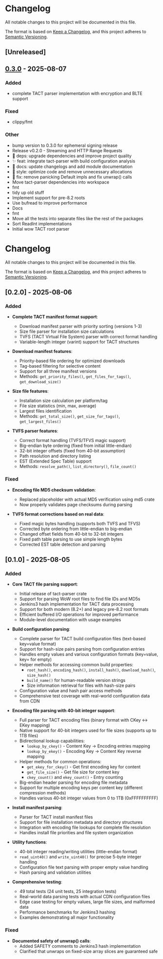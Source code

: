 # Changelog

All notable changes to this project will be documented in this file.

The format is based on [Keep a Changelog](https://keepachangelog.com/en/1.0.0/),
and this project adheres to [Semantic Versioning](https://semver.org/spec/v2.0.0.html).

## [Unreleased]

## [0.3.0](https://github.com/wowemulation-dev/cascette-rs/releases/tag/tact-parser-v0.3.0) - 2025-08-07

### Added

- complete TACT parser implementation with encryption and BLTE support

### Fixed

- clippy/fmt

### Other

- bump version to 0.3.0 for ephemeral signing release
- Release v0.2.0 - Streaming and HTTP Range Requests
- 🔧 deps: upgrade dependencies and improve project quality
- ✨ feat: integrate tact-parser with build configuration analysis
- 📝 docs: update changelogs and add module documentation
- 🎨 style: optimize code and remove unnecessary allocations
- 🚨 fix: remove panicking Default impls and fix unwrap() calls
- Move tact-parser dependencies into workspace
- fmt
- tidy up old stuff
- Implement support for pre-8.2 roots
- Use bufread to improve performance
- Docs
- fmt
- Move all the tests into separate files like the rest of the packages
- Sort ReadInt implementations
- Initial wow TACT root parser
# Changelog

All notable changes to this project will be documented in this file.

The format is based on [Keep a Changelog](https://keepachangelog.com/en/1.1.0/),
and this project adheres to [Semantic Versioning](https://semver.org/spec/v2.0.0.html).

## [0.2.0] - 2025-08-06

### Added

- **Complete TACT manifest format support**:
  - Download manifest parser with priority sorting (versions 1-3)
  - Size file parser for installation size calculations
  - TVFS (TACT Virtual File System) parser with correct format handling
  - Variable-length integer (varint) support for TACT structures

- **Download manifest features**:
  - Priority-based file ordering for optimized downloads
  - Tag-based filtering for selective content
  - Support for all three manifest versions
  - Methods: `get_priority_files()`, `get_files_for_tags()`, `get_download_size()`

- **Size file features**:
  - Installation size calculation per platform/tag
  - File size statistics (min, max, average)
  - Largest files identification
  - Methods: `get_total_size()`, `get_size_for_tags()`, `get_largest_files()`

- **TVFS parser features**:
  - Correct format handling (TVFS/TFVS magic support)
  - Big-endian byte ordering (fixed from initial little-endian)
  - 32-bit integer offsets (fixed from 40-bit assumption)
  - Path resolution and directory listing
  - EST (Extended Spec Table) support
  - Methods: `resolve_path()`, `list_directory()`, `file_count()`

### Fixed

- **Encoding file MD5 checksum validation**:
  - Replaced placeholder with actual MD5 verification using md5 crate
  - Now properly validates page checksums during parsing

- **TVFS format corrections based on real data**:
  - Fixed magic bytes handling (supports both TVFS and TFVS)
  - Corrected byte ordering from little-endian to big-endian
  - Changed offset fields from 40-bit to 32-bit integers
  - Fixed path table parsing to use simple length bytes
  - Corrected EST table detection and parsing

## [0.1.0] - 2025-08-05

### Added

- **Core TACT file parsing support**:
  - Initial release of tact-parser crate
  - Support for parsing WoW root files to find file IDs and MD5s
  - Jenkins3 hash implementation for TACT data processing
  - Support for both modern (8.2+) and legacy pre-8.2 root formats
  - Efficient buffered I/O operations for improved performance
  - Module-level documentation with usage examples

- **Build configuration parsing**:
  - Complete parser for TACT build configuration files (text-based key=value format)
  - Support for hash-size pairs parsing from configuration entries
  - Handles empty values and various configuration formats (key=value, key= for empty)
  - Helper methods for accessing common build properties:
    - `root_hash()`, `encoding_hash()`, `install_hash()`, `download_hash()`, `size_hash()`
    - `build_name()` for human-readable version strings
    - Size information retrieval for files with hash-size pairs
  - Configuration value and hash pair access methods
  - Comprehensive test coverage with real-world configuration data from CDN

- **Encoding file parsing with 40-bit integer support**:
  - Full parser for TACT encoding files (binary format with CKey ↔ EKey mapping)
  - Native support for 40-bit integers used for file sizes (supports up to 1TB files)
  - Bidirectional lookup capabilities:
    - `lookup_by_ckey()` - Content Key → Encoding entries mapping
    - `lookup_by_ekey()` - Encoding Key → Content Key reverse mapping
  - Helper methods for common operations:
    - `get_ekey_for_ckey()` - Get first encoding key for content
    - `get_file_size()` - Get file size for content key
    - `ckey_count()` and `ekey_count()` - Entry counting
  - Big-endian header parsing for encoding file metadata
  - Support for multiple encoding keys per content key (different compression methods)
  - Handles various 40-bit integer values from 0 to 1TB (0xFFFFFFFFFF)

- **Install manifest parsing**:
  - Parser for TACT install manifest files
  - Support for file installation metadata and directory structures
  - Integration with encoding file lookups for complete file resolution
  - Handles install file priorities and file system organization

- **Utility functions**:
  - 40-bit integer reading/writing utilities (little-endian format)
  - `read_uint40()` and `write_uint40()` for precise 5-byte integer handling
  - Configuration file text parsing with proper empty value handling
  - Hash parsing and validation utilities

- **Comprehensive testing**:
  - 49 total tests (24 unit tests, 25 integration tests)
  - Real-world data parsing tests with actual CDN configuration files
  - Edge case testing for empty values, large file sizes, and malformed data
  - Performance benchmarks for Jenkins3 hashing
  - Examples demonstrating all major functionality

### Fixed

- **Documented safety of unwrap() calls**:
  - Added SAFETY comments to Jenkins3 hash implementation
  - Clarified that unwraps on fixed-size array slices are guaranteed safe